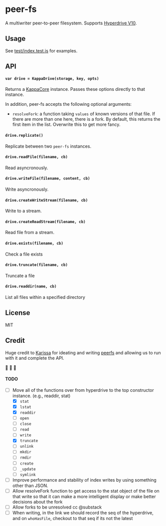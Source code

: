 # peer-fs

A multiwriter peer-to-peer filesystem. Supports [Hyperdrive V10](https://github.com/mafintosh/hyperdrive/).

## Usage

See [test/index.test.js](test/index.test.js) for examples.

## API

#### ```var drive = KappaDrive(storage, key, opts)```

Returns a [KappaCore](kappa-db/kappa-core) instance. Passes these options directly to that instance.

In addition, peer-fs accepts the following optional arguments:

* `resolveFork`: a function taking `values` of known versions of that file. If there are more than one here, there is a fork. By default, this returns the first item in the list. Overwrite this to get more fancy. 

#### ```drive.replicate()```

Replicate between two `peer-fs` instances.

#### ```drive.readFile(filename, cb)```

Read asyncronously.

#### ```drive.writeFile(filename, content, cb)```

Write asyncronously.

#### ```drive.createWriteStream(filename, cb)```

Write to a stream.

#### ```drive.createReadStream(filename, cb)```

Read file from a stream.

#### ```drive.exists(filename, cb)```

Check a file exists

#### ```drive.truncate(filename, cb)```

Truncate a file

#### ```drive.readdir(name, cb)```

List all files within a specified directory 

## License

MIT

## Credit

Huge credit to [Karissa](https://github.com/karissa) for ideating and writing [peerfs](https://github.com/karissa/peerfs) and allowing us to run with it and complete the API.

:black_heart: :purple_heart: :green_heart:

#### TODO

- [ ] Move all of the functions over from hyperdrive to the top constructor instance. (e.g., readdir, stat)
  - [x] `stat`
  - [x] `lstat`
  - [x] `readdir`
  - [ ] `open`
  - [ ] `close`
  - [ ] `read`
  - [ ] `write`
  - [x] `truncate`
  - [ ] `unlink`
  - [ ] `mkdir`
  - [ ] `rmdir`
  - [ ] `create`
  - [ ] `_update`
  - [ ] `symlink`
- [ ] Improve performance and stability of index writes by using something other than JSON.
- [ ] Allow resolveFork function to get access to the stat object of the file on that write so that it can make a more intelligent display or make better decisions about the fork
- [ ] Allow forks to be unresolved cc @substack
- [ ] When writing, in the link we should record the seq of the hyperdrive, and on `whoHasFile`, checkout to that seq if its not the latest
